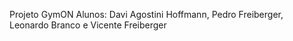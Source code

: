 Projeto GymON
Alunos: Davi Agostini Hoffmann, Pedro Freiberger, Leonardo Branco e Vicente Freiberger
